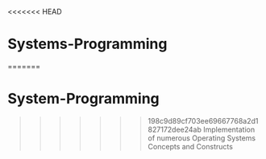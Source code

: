 <<<<<<< HEAD
# Systems-Programming
=======
# System-Programming
>>>>>>> 198c9d89cf703ee69667768a2d1827172dee24ab
Implementation of numerous Operating Systems Concepts and Constructs
